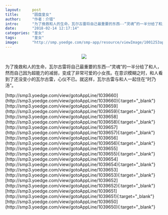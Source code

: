 ```yaml
---
layout:     post
title:      "圆盘皇女"
author:     "作者：介错"
intro:      "为了挽救和人的生命，瓦尔古雷将自己最重要的东西--“灵魂”的一半分给了和人，然而自己因为超能力的减弱，变成了非常可爱的小女孩。在意识模糊之时，和人看到了还没变小的瓦尔古雷，心仪不已。就这样，瓦尔古雷与和人一起住在“时乃汤”。"
date:       "2018-02-14 12:17:14"
categories: "皇女"
tags:       "皇女"
image:      "http://smp.yoedge.com/smp-app/resource/viewImage/1001253appline.png"
---
```

<div style="text-align: center">
<p><img src="http://smp.yoedge.com/smp-app/resource/viewImage/1001253appline.png"/></p>
</div>
<p class="post-meta">
<span>为了挽救和人的生命，瓦尔古雷将自己最重要的东西--“灵魂”的一半分给了和人，然而自己因为超能力的减弱，变成了非常可爱的小女孩。在意识模糊之时，和人看到了还没变小的瓦尔古雷，心仪不已。就这样，瓦尔古雷与和人一起住在“时乃汤”。</span>
</p>
[http://smp3.yoedge.com/view/gotoAppLine/1039660](http://smp3.yoedge.com/view/gotoAppLine/1039660){:target="_blank"}
[http://smp3.yoedge.com/view/gotoAppLine/1039659](http://smp3.yoedge.com/view/gotoAppLine/1039659){:target="_blank"}
[http://smp3.yoedge.com/view/gotoAppLine/1039658](http://smp3.yoedge.com/view/gotoAppLine/1039658){:target="_blank"}
[http://smp3.yoedge.com/view/gotoAppLine/1039657](http://smp3.yoedge.com/view/gotoAppLine/1039657){:target="_blank"}
[http://smp3.yoedge.com/view/gotoAppLine/1039656](http://smp3.yoedge.com/view/gotoAppLine/1039656){:target="_blank"}
[http://smp3.yoedge.com/view/gotoAppLine/1039655](http://smp3.yoedge.com/view/gotoAppLine/1039655){:target="_blank"}
[http://smp3.yoedge.com/view/gotoAppLine/1039654](http://smp3.yoedge.com/view/gotoAppLine/1039654){:target="_blank"}
[http://smp3.yoedge.com/view/gotoAppLine/1039653](http://smp3.yoedge.com/view/gotoAppLine/1039653){:target="_blank"}
[http://smp3.yoedge.com/view/gotoAppLine/1039652](http://smp3.yoedge.com/view/gotoAppLine/1039652){:target="_blank"}
[http://smp3.yoedge.com/view/gotoAppLine/1039651](http://smp3.yoedge.com/view/gotoAppLine/1039651){:target="_blank"}
[http://smp3.yoedge.com/view/gotoAppLine/1039650](http://smp3.yoedge.com/view/gotoAppLine/1039650){:target="_blank"}


